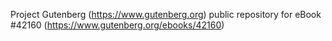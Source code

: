 Project Gutenberg (https://www.gutenberg.org) public repository for eBook #42160 (https://www.gutenberg.org/ebooks/42160)
